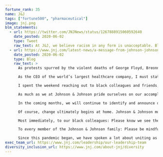 ```yaml
---
fortune_rank: 35
name: J&J
tags: ["fortune500", "pharmaceutical"]
image: jnj.png
blm_statements:
  - url: https://twitter.com/JNJNews/status/1267888915060592640
    date_posted: 2020-06-02
    type: Tweet
    raw_text: At J&J, we believe racism in any form is unacceptable. Black Lives Matter. Johnson & Johnson is committing $10 million to fight racism & injustice in America—a pledge that will span the next three years. Learn more from Alex Gorsky, Chairman & CEO.
  - url: https://www.jnj.com/latest-news/a-message-from-johnson-johnson-ceo-alex-gorsky-about-recent-events-in-the-united-states
    date_posted: 2020-06-02
    type: Blog
    raw_text: >
      As protests spurred by the violent deaths of George Floyd, Breonna Taylor and Ahmaud Arbery escalated over the weekend, the Executive Committee sent out a communication to U.S. employees affirming our company’s commitment to justice and equality. But as the turmoil in our streets continues, I think it’s important to address this issue again with all members of the Johnson & Johnson family worldwide.

      As the CEO of the world’s largest healthcare company, I must state unequivocally that racism in any form is unacceptable, and that black lives matter. And as a white man, I also need to acknowledge the limits of my own life experience and listen to those who have faced systemic injustice since the day they were born.

      I spent the weekend reaching out to black colleagues and friends, and their stories—like the father who drives behind his teenage daughter anytime she goes jogging because he fears for her safety—landed like a punch to the gut. There will always be a multitude of reasons for parents to worry about their children, but racist violence should not be one of them.

      As much as we at Johnson & Johnson pride ourselves on our accomplishments in creating a diverse and inclusive workplace, we must do more. And we must do it now. Our company is committing $10 million to fighting racism and injustice in America—a pledge that will span the next three years. We will kick it off by extending our support of the National Museum of African American History and Culture and its initiatives, such as the "Talking About Race” program. This new online offering is a valuable resource that reflects our belief in the transformative power of dialogue and education when it comes to unearthing and confronting the root causes of racism.

      In the coming months, we will continue to identify and announce other partnerships that we believe will make the biggest difference in advancing social justice. One important area of focus: the urgent need to address the inequities in medical care that have long plagued minority communities—gaps that have recently been both highlighted and exacerbated by the COVID-19 pandemic. We have been working through a major initiative that will help address issues including underrepresentation in clinical trials, equipping community health workers, and strengthening existing community medical systems. I look forward to sharing more details with you about this soon.

      Of course, change ultimately begins at home. Johnson & Johnson must create a safe, open space for us to connect as a company and learn from one another’s unique experiences and capabilities. We are organizing a series of listening tours and events that will serve as an opportunity for dialogue with leaders and fellow employees—conversations that may not be easy, but are more important now than ever before. They will shape an action plan for what we need to do within our company to live up to our commitment to equality. And because we are able to use our size and scale for good, we will also ensure this action plan is understood and upheld by our suppliers and other business partners so that the effects are as far-reaching as possible.

      Most immediately, to our black colleagues: Please know we see the extra burden that is weighing on you during this already difficult time. Please take the time you need to process, stand up for your beliefs, and do whatever you need to do to take care of your families, communities and yourselves.

      To every member of the Johnson & Johnson family: Please be mindful of what your fellow employees may be going through in these turbulent times, even if they seem “fine.” Take a moment to reach out to coworkers and let them know you care about what is happening to people of color in America. If recent events have been a revelation to you, let that serve as a challenge to step up and do more as peaceful and determined agents of change—a challenge I myself am determined to embrace.

      Since this pandemic began, we have spoken a lot about uniting as one Johnson & Johnson. At a time when the deep fractures in society are impossible to ignore, this unity is more essential than ever before.
exec_team_url: https://www.jnj.com/leadership/our-leadership-team
diversity_inclusion_url: https://www.jnj.com/about-jnj/diversity
---
```

